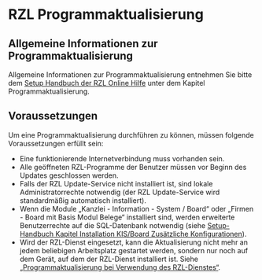 # RZL Programmaktualisierung

## Allgemeine Informationen zur Programmaktualisierung

Allgemeine Informationen zur Programmaktualisierung entnehmen Sie bitte dem [Setup Handbuch der RZL Online Hilfe](https://hilfe.rzlsoftware.at/setup/programmaktualisierung/) unter dem Kapitel Programmaktualisierung.

## Voraussetzungen

Um eine Programmaktualisierung durchführen zu können, müssen folgende Voraussetzungen erfüllt sein:

- Eine funktionierende Internetverbindung muss vorhanden sein.
- Alle geöffneten RZL-Programme der Benutzer müssen vor Beginn des Updates geschlossen werden.
- Falls der RZL Update-Service nicht installiert ist, sind lokale Administratorrechte notwendig (der RZL Update-Service wird standardmäßig automatisch installiert).
- Wenn die Module „Kanzlei - Information - System / Board“ oder „Firmen - Board mit Basis Modul Belege“ installiert sind, werden erweiterte Benutzerrechte auf die SQL-Datenbank notwendig (siehe [Setup-Handbuch Kapitel Installation KIS/Board Zusätzliche Konfigurationen](https://hilfe.rzlsoftware.at/setup/installation-kis-board/)).
- Wird der RZL-Dienst eingesetzt, kann die Aktualisierung nicht mehr an jedem beliebigen Arbeitsplatz gestartet werden, sondern nur noch auf dem Gerät, auf dem der RZL-Dienst installiert ist. Siehe [„Programmaktualisierung bei Verwendung des RZL-Dienstes“](#).

